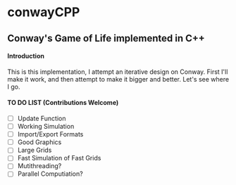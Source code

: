 # conwayCPP
## Conway's Game of Life implemented in C++

#### Introduction
This is this implementation, I attempt an iterative design on Conway. First I'll make it work, and then attempt to make it bigger and better. Let's see where I go.


#### TO DO LIST (Contributions Welcome)
- [ ] Update Function
- [ ] Working Simulation
- [ ] Import/Export Formats
- [ ] Good Graphics
- [ ] Large Grids
- [ ] Fast Simulation of Fast Grids
- [ ] Mutithreading?
- [ ] Parallel Computiation?
